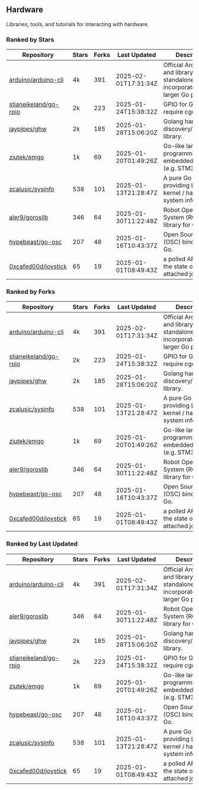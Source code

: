 ## Hardware

Libraries, tools, and tutorials for interacting with hardware.

### Ranked by Stars

| Repository | Stars | Forks | Last Updated | Description | 
|------------|-------|-------|--------------|-------------|
| [arduino/arduino-cli](https://github.com/arduino/arduino-cli) | 4k | 391 | 2025-02-01T17:31:34Z |  Official Arduino CLI and library. Can run standalone, or be incorporated into larger Go projects. |
| [stianeikeland/go-rpio](https://github.com/stianeikeland/go-rpio) | 2k | 223 | 2025-01-24T15:38:32Z |  GPIO for Go, doesn't require cgo. |
| [jaypipes/ghw](https://github.com/jaypipes/ghw) | 2k | 185 | 2025-01-28T15:06:20Z |  Golang hardware discovery/inspection library. |
| [ziutek/emgo](https://github.com/ziutek/emgo) | 1k | 69 | 2025-01-20T01:49:26Z |  Go-like language for programming embedded systems (e.g. STM32 MCU). |
| [zcalusic/sysinfo](https://github.com/zcalusic/sysinfo) | 538 | 101 | 2025-01-13T21:28:47Z |  A pure Go library providing Linux OS / kernel / hardware system information. |
| [aler9/goroslib](https://github.com/aler9/goroslib) | 346 | 64 | 2025-01-30T11:22:48Z |  Robot Operating System (ROS) library for Go. |
| [hypebeast/go-osc](https://github.com/hypebeast/go-osc) | 207 | 48 | 2025-01-16T10:43:37Z |  Open Sound Control (OSC) bindings for Go. |
| [0xcafed00d/joystick](https://github.com/0xcafed00d/joystick) | 65 | 19 | 2025-01-01T08:49:43Z |  a polled API to read the state of an attached joystick. |

### Ranked by Forks

| Repository | Stars | Forks | Last Updated | Description | 
|------------|-------|-------|--------------|-------------|
| [arduino/arduino-cli](https://github.com/arduino/arduino-cli) | 4k | 391 | 2025-02-01T17:31:34Z |  Official Arduino CLI and library. Can run standalone, or be incorporated into larger Go projects. |
| [stianeikeland/go-rpio](https://github.com/stianeikeland/go-rpio) | 2k | 223 | 2025-01-24T15:38:32Z |  GPIO for Go, doesn't require cgo. |
| [jaypipes/ghw](https://github.com/jaypipes/ghw) | 2k | 185 | 2025-01-28T15:06:20Z |  Golang hardware discovery/inspection library. |
| [zcalusic/sysinfo](https://github.com/zcalusic/sysinfo) | 538 | 101 | 2025-01-13T21:28:47Z |  A pure Go library providing Linux OS / kernel / hardware system information. |
| [ziutek/emgo](https://github.com/ziutek/emgo) | 1k | 69 | 2025-01-20T01:49:26Z |  Go-like language for programming embedded systems (e.g. STM32 MCU). |
| [aler9/goroslib](https://github.com/aler9/goroslib) | 346 | 64 | 2025-01-30T11:22:48Z |  Robot Operating System (ROS) library for Go. |
| [hypebeast/go-osc](https://github.com/hypebeast/go-osc) | 207 | 48 | 2025-01-16T10:43:37Z |  Open Sound Control (OSC) bindings for Go. |
| [0xcafed00d/joystick](https://github.com/0xcafed00d/joystick) | 65 | 19 | 2025-01-01T08:49:43Z |  a polled API to read the state of an attached joystick. |

### Ranked by Last Updated

| Repository | Stars | Forks | Last Updated | Description | 
|------------|-------|-------|--------------|-------------|
| [arduino/arduino-cli](https://github.com/arduino/arduino-cli) | 4k | 391 | 2025-02-01T17:31:34Z |  Official Arduino CLI and library. Can run standalone, or be incorporated into larger Go projects. |
| [aler9/goroslib](https://github.com/aler9/goroslib) | 346 | 64 | 2025-01-30T11:22:48Z |  Robot Operating System (ROS) library for Go. |
| [jaypipes/ghw](https://github.com/jaypipes/ghw) | 2k | 185 | 2025-01-28T15:06:20Z |  Golang hardware discovery/inspection library. |
| [stianeikeland/go-rpio](https://github.com/stianeikeland/go-rpio) | 2k | 223 | 2025-01-24T15:38:32Z |  GPIO for Go, doesn't require cgo. |
| [ziutek/emgo](https://github.com/ziutek/emgo) | 1k | 69 | 2025-01-20T01:49:26Z |  Go-like language for programming embedded systems (e.g. STM32 MCU). |
| [hypebeast/go-osc](https://github.com/hypebeast/go-osc) | 207 | 48 | 2025-01-16T10:43:37Z |  Open Sound Control (OSC) bindings for Go. |
| [zcalusic/sysinfo](https://github.com/zcalusic/sysinfo) | 538 | 101 | 2025-01-13T21:28:47Z |  A pure Go library providing Linux OS / kernel / hardware system information. |
| [0xcafed00d/joystick](https://github.com/0xcafed00d/joystick) | 65 | 19 | 2025-01-01T08:49:43Z |  a polled API to read the state of an attached joystick. |

